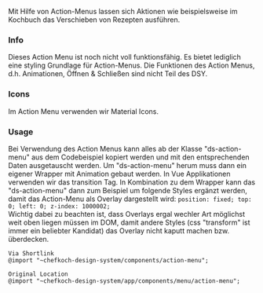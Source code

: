 Mit Hilfe von Action-Menus lassen sich Aktionen wie beispielsweise im Kochbuch das Verschieben von Rezepten ausführen.

### Info
Dieses Action Menu ist noch nicht voll funktionsfähig. Es bietet lediglich eine styling Grundlage für
Action-Menus. Die Funktionen des Action Menus, d.h. Animationen, Öffnen & Schließen sind nicht Teil des DSY.

### Icons
Im Action Menu verwenden wir Material Icons.


### Usage  
Bei Verwendung des Action Menus kann alles ab der Klasse "ds-action-menu" aus dem Codebeispiel kopiert werden und mit den entsprechenden
Daten ausgetauscht werden. Um "ds-action-menu" herum muss dann ein eigener Wrapper mit Animation gebaut werden. In Vue Applikationen verwenden 
wir das transition Tag. In Kombination zu dem Wrapper kann das "ds-action-menu" dann zum Beispiel um folgende Styles ergänzt werden, damit
das Action-Menu als Overlay dargestellt wird:
``
        position: fixed;
        top: 0;
        left: 0;
        z-index: 1000002;
``  
    Wichtig dabei zu beachten ist, dass Overlays ergal wechler Art möglichst weit oben liegen müssen im DOM, damit andere Styles (css "transform" ist immer ein beliebter Kandidat)
    das Overlay nicht kaputt machen bzw. überdecken.
    
    
    Via Shortlink
    @import "~chefkoch-design-system/components/action-menu";
    
    Original Location
    @import "~chefkoch-design-system/app/components/menu/action-menu";
  
